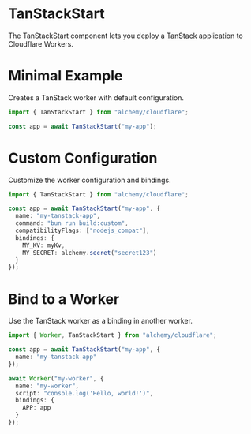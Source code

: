 # TanStackStart

The TanStackStart component lets you deploy a [TanStack](https://tanstack.com/) application to Cloudflare Workers.

# Minimal Example

Creates a TanStack worker with default configuration.

```ts
import { TanStackStart } from "alchemy/cloudflare";

const app = await TanStackStart("my-app");
```

# Custom Configuration

Customize the worker configuration and bindings.

```ts
import { TanStackStart } from "alchemy/cloudflare";

const app = await TanStackStart("my-app", {
  name: "my-tanstack-app",
  command: "bun run build:custom",
  compatibilityFlags: ["nodejs_compat"],
  bindings: {
    MY_KV: myKv,
    MY_SECRET: alchemy.secret("secret123")
  }
});
```

# Bind to a Worker

Use the TanStack worker as a binding in another worker.

```ts
import { Worker, TanStackStart } from "alchemy/cloudflare";

const app = await TanStackStart("my-app", {
  name: "my-tanstack-app"
});

await Worker("my-worker", {
  name: "my-worker", 
  script: "console.log('Hello, world!')",
  bindings: {
    APP: app
  }
});
```